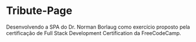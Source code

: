 # Tribute-Page
Desenvolvendo a SPA do Dr. Norman Borlaug como exercício proposto pela certificação de Full Stack Development Certification da FreeCodeCamp.
